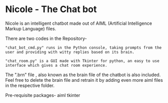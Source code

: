 # Nicole - The Chat bot

Nicole is an intelligent chatbot made out of AIML (Artificial Intelligence Markup Language) files.

There are two codes in the Repository-

	"chat_bot_cmd.py" runs in the Python console, taking prompts from the user and providing with witty replies based on its brain.

	"chat_room.py" is a GUI made with Tkinter for python, an easy to use interface which gives a chat room experience.
	
The ".brn" file , also known as the brain file of the chatbot is also included. Feel free to delete the brain file and retrain it by adding even more aiml files in the respective folder. 


Pre-requisite packages-
	aiml
	tkinter
